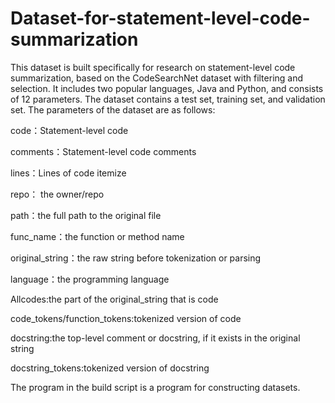 # Dataset-for-statement-level-code-summarization
This dataset is built specifically for research on statement-level code summarization, based on the CodeSearchNet dataset with filtering and selection. It includes two popular languages, Java and Python, and consists of 12 parameters. The dataset contains a test set, training set, and validation set.
The parameters of the dataset are as follows:

code：Statement-level code

comments：Statement-level code comments

lines：Lines of code itemize

repo： the owner/repo

path：the full path to the original file 

func_name：the function or method name 

original_string：the raw string before tokenization or parsing 

language：the programming language

Allcodes:the part of the original\_string that is code

code_tokens/function_tokens:tokenized version of code

docstring:the top-level comment or docstring, if it exists in the original string

docstring_tokens:tokenized version of docstring

The program in the build script is a program for constructing datasets.

